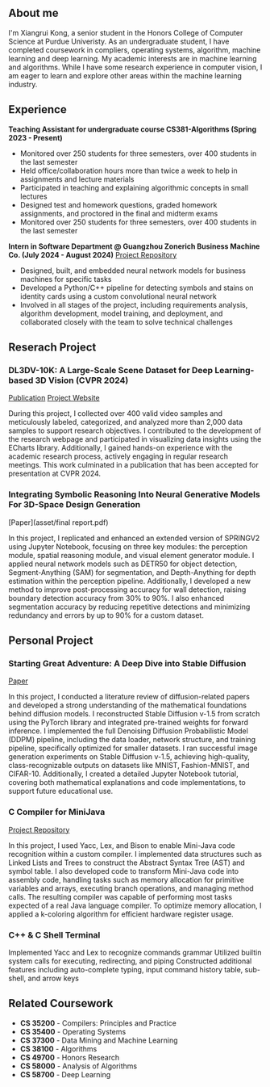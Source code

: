 ## About me
I'm Xiangrui Kong, a senior student in the Honors College of Computer Science at Purdue Univeristy. As an undergraduate student, I have completed coursework in compliers, operating systems, algorithm, machine learning and deep learning. My academic interests are in machine learning and algorithms. While I have some research experience in computer vision, I am eager to learn and explore other areas within the machine learning industry.

## Experience
**Teaching Assistant for undergraduate course CS381-Algorithms (Spring 2023 - Present)**
  - Monitored over 250 students for three semesters, over 400 students in the last semester
  - Held office/collaboration hours more than twice a week to help in assignments and lecture materials
  - Participated in teaching and explaining algorithmic concepts in small lectures
  - Designed test and homework questions, graded homework assignments, and proctored in the final and midterm exams
  - Monitored over 250 students for three semesters, over 400 students in the last semester


**Intern in Software Department @ Guangzhou Zonerich Business Machine Co. (July 2024 - August 2024)**
[Project Repository](https://github.com/Kenyon-Kong/SymbolDetection)
  - Designed, built, and embedded neural network models for business machines for specific tasks
  - Developed a Python/C++ pipeline for detecting symbols and stains on identity cards using a custom convolutional neural network
  - Involved in all stages of the project, including requirements analysis, algorithm development, model training, and deployment, and collaborated closely with the team to solve technical challenges


## Reserach Project
### DL3DV-10K: A Large-Scale Scene Dataset for Deep Learning-based 3D Vision (CVPR 2024)
[Publication](https://arxiv.org/abs/2312.16256)
[Project Website](https://dl3dv-10k.github.io/DL3DV-10K/)

During this project, I collected over 400 valid video samples and meticulously labeled, categorized, and analyzed more than 2,000 data samples to support research objectives. I contributed to the development of the research webpage and participated in visualizing data insights using the ECharts library. Additionally, I gained hands-on experience with the academic research process, actively engaging in regular research meetings. This work culminated in a publication that has been accepted for presentation at CVPR 2024.

### Integrating Symbolic Reasoning Into Neural Generative Models For 3D-Space Design Generation
[Paper](asset/final report.pdf)

In this project, I replicated and enhanced an extended version of SPRINGV2 using Jupyter Notebook, focusing on three key modules: the perception module, spatial reasoning module, and visual element generator module. I applied neural network models such as DETR50 for object detection, Segment-Anything (SAM) for segmentation, and Depth-Anything for depth estimation within the perception pipeline. Additionally, I developed a new method to improve post-processing accuracy for wall detection, raising boundary detection accuracy from 30% to 90%. I also enhanced segmentation accuracy by reducing repetitive detections and minimizing redundancy and errors by up to 90% for a custom dataset.

## Personal Project
### Starting Great Adventure: A Deep Dive into Stable Diffusion 
[Paper](asset/Final_Report.pdf)

In this project, I conducted a literature review of diffusion-related papers and developed a strong understanding of the mathematical foundations behind diffusion models. I reconstructed Stable Diffusion v-1.5 from scratch using the PyTorch library and integrated pre-trained weights for forward inference. I implemented the full Denoising Diffusion Probabilistic Model (DDPM) pipeline, including the data loader, network structure, and training pipeline, specifically optimized for smaller datasets. I ran successful image generation experiments on Stable Diffusion v-1.5, achieving high-quality, class-recognizable outputs on datasets like MNIST, Fashion-MNIST, and CIFAR-10. Additionally, I created a detailed Jupyter Notebook tutorial, covering both mathematical explanations and code implementations, to support future educational use.

### C Compiler for MiniJava
[Project Repository](https://github.com/Kenyon-Kong/C-Compiler-for-MiniJava.git)

In this project, I used Yacc, Lex, and Bison to enable Mini-Java code recognition within a custom compiler. I implemented data structures such as Linked Lists and Trees to construct the Abstract Syntax Tree (AST) and symbol table. I also developed code to transform Mini-Java code into assembly code, handling tasks such as memory allocation for primitive variables and arrays, executing branch operations, and managing method calls. The resulting compiler was capable of performing most tasks expected of a real Java language compiler. To optimize memory allocation, I applied a k-coloring algorithm for efficient hardware register usage.

### C++ & C Shell Terminal

Implemented Yacc and Lex to recognize commands grammar
Utilized builtin system calls for executing, redirecting, and piping
Constructed additional features including auto-complete typing, input command history table, sub-shell, and arrow keys


## Related Coursework
- **CS 35200** - Compilers: Principles and Practice
- **CS 35400** - Operating Systems
- **CS 37300** - Data Mining and Machine Learning
- **CS 38100** - Algorithms
- **CS 49700** - Honors Research
- **CS 58000** - Analysis of Algorithms
- **CS 58700** - Deep Learning
